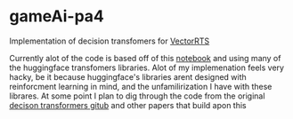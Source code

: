 # gameAi-pa4


Implementation of decision transfomers for [VectorRTS](https://github.com/drchangliu/RL4SE/tree/main/enn/TensorRTS)

Currently alot of the code is based off of this [notebook](https://github.com/huggingface/blog/blob/main/notebooks/101_train-decision-transformers.ipynb) and using many of the huggingface transfomers libraries.
Alot of my implemenation feels very hacky, be it because huggingface's libraries arent designed with reinforcment learning in mind, and the unfamilirization I have with these librares. At some point I plan to dig through the code from the original [decison transformers gitub](https://github.com/kzl/decision-transformer) and other papers that build apon this
